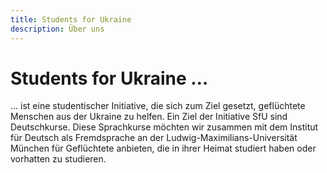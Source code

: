 ```yaml
---
title: Students for Ukraine
description: Über uns
--- 
```


# Students for Ukraine …
… ist eine studentischer Initiative, die sich zum Ziel gesetzt, geflüchtete Menschen aus der Ukraine zu helfen. Ein Ziel der Initiative SfU sind Deutschkurse. Diese Sprachkurse möchten wir zusammen mit dem Institut für Deutsch als Fremdsprache an der Ludwig-Maximilians-Universität München für Geflüchtete anbieten, die in ihrer Heimat studiert haben oder vorhatten zu studieren.
